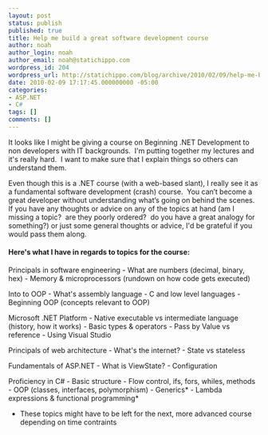 ```yaml
---
layout: post
status: publish
published: true
title: Help me build a great software development course
author: noah
author_login: noah
author_email: noah@statichippo.com
wordpress_id: 204
wordpress_url: http://statichippo.com/blog/archive/2010/02/09/help-me-build-a-great-software-development-course.aspx
date: 2010-02-09 17:17:45.000000000 -05:00
categories:
- ASP.NET
- C#
tags: []
comments: []
---
```


It looks like I might be giving a course on Beginning .NET Development to non developers with IT backgrounds.  I'm putting together my lectures and it's really hard.  I want to make sure that I explain things so others can understand them.  
  
Even though this is a .NET course (with a web-based slant), I really see it as a fundamental software development (crash) course.  You can’t become a great developer without understanding what’s going on behind the scenes.  If you have any thoughts or advice on any of the topics at hand (am I missing a topic?  are they poorly ordered?  do you have a great analogy for something?) or just some general thoughts or advice, I'd be grateful if you would pass them along.
  #### Here's what I have in regards to topics for the course:
  
Principals in software engineering
     - What are numbers (decimal, binary, hex)
    - Memory &amp; microprocessors (rundown on how code gets executed)
   
Into to OOP
     - What's assembly language
    - C and low level languages
    - Beginning OOP (concepts relevant to OOP)
   
Microsoft .NET Platform
     - Native executable vs intermediate language (history, how it works)
    - Basic types &amp; operators
    - Pass by Value vs reference
    - Using Visual Studio
   
Principals of web architecture
     - What's the internet?
    - State vs stateless
   
Fundamentals of ASP.NET
     - What is ViewState?
    - Configuration
   
Proficiency in C#
     - Basic structure
    - Flow control, ifs, fors, whiles, methods
    - OOP (classes, interfaces, polymorphism)
    - Generics*
    - Lambda expressions &amp; functional programming*
   
* These topics might have to be left for the next, more advanced course depending on time contraints
